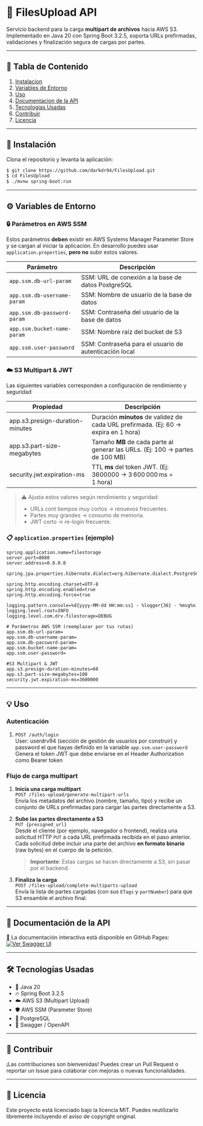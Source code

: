 # 📂 FilesUpload API

Servicio backend para la carga **multipart de archivos** hacia AWS S3. Implementado en Java 20 con Spring Boot 3.2.5, soporta URLs prefirmadas, validaciones y finalización segura de cargas por partes.

---

## 📑 Tabla de Contenido

1. [Instalacion](#-instalacion)
2. [Variables de Entorno](#-variables-de-entorno)
3. [Uso](#-uso)
4. [Documentacion de la API](#-documentacion-de-la-api)
5. [Tecnologias Usadas](#-tecnologias-usadas)
6. [Contribuir](#-contribuir)
7. [Licencia](#-licencia)

---

## 🚀 Instalación

Clona el repositorio y levanta la aplicación:

```bash
$ git clone https://github.com/darkdr94/FilesUpload.git
$ cd FilesUpload
$ ./mvnw spring-boot:run
```

---

## ⚙️ Variables de Entorno

### 🔒 Parámetros en AWS SSM

Estos parámetros **deben** existir en AWS Systems Manager Parameter Store y se cargan al iniciar la aplicación. En desarrollo puedes usar `application.properties`, **pero no** subir estos valores.

| Parámetro                   | Descripción                                            |
| --------------------------- | ------------------------------------------------------ |
| `app.ssm.db-url-param`      | SSM: URL de conexión a la base de datos PostgreSQL     |
| `app.ssm.db-username-param` | SSM: Nombre de usuario de la base de datos             |
| `app.ssm.db-password-param` | SSM: Contraseña del usuario de la base de datos        |
| `app.ssm.bucket-name-param` | SSM: Nombre raíz del bucket de S3                      |
| `app.ssm.user-password`     | SSM: Contraseña para el usuario de autenticación local |


### ☁️ S3 Multipart & JWT

Las siguientes variables corresponden a configuración de rendimiento y seguridad

| Propiedad                         | Descripción                                                                           |
| --------------------------------- | ------------------------------------------------------------------------------------- |
| app.s3.presign-duration-minutes | Duración **minutos** de validez de cada URL prefirmada. (Ej: 60 → expira en 1 hora) |
| app.s3.part-size-megabytes      | Tamaño **MB** de cada parte al generar las URLs. (Ej: 100 → partes de 100 MB)       |
| security.jwt.expiration-ms      | TTL **ms** del token JWT. (Ej: 3600000 → 3 600 000 ms = 1 hora)                     |

> ⚠️ Ajusta estos valores según rendimiento y seguridad:
>
> * URLs cont tiempos muy cortos → renuevos frecuentes.
> * Partes muy grandes → consumo de memoria.
> * JWT corto → re-login frecuente.


### 📋 `application.properties` (ejemplo)

```properties
spring.application.name=filestorage
server.port=8080
server.address=0.0.0.0

spring.jpa.properties.hibernate.dialect=org.hibernate.dialect.PostgreSQLDialect

spring.http.encoding.charset=UTF-8
spring.http.encoding.enabled=true
spring.http.encoding.force=true

logging.pattern.console=%d{yyyy-MM-dd HH:mm:ss} - %logger{36} - %msg%n
logging.level.root=INFO
logging.level.com.drv.filestorage=DEBUG

# Parámetros AWS SSM (reemplazar por tus rutas)
app.ssm.db-url-param=
app.ssm.db-username-param=
app.ssm.db-password-param=
app.ssm.bucket-name-param=
app.ssm.user-password=

#S3 Multipart & JWT
app.s3.presign-duration-minutes=60
app.s3.part-size-megabytes=100
security.jwt.expiration-ms=3600000
```

---

## 💡 Uso

### Autenticación
1. `POST /auth/login`  
   User: userdrv94 (sección de gestión de usuarios por construir) y password el que hayas definido en la variable `app.ssm.user-password`  
   Genera el token JWT que debe enviarse en el Header Authorization como Bearer token

### Flujo de carga multipart

1. **Inicia una carga multipart**  
   `POST /files-upload/generate-multipart-urls`  
   Envía los metadatos del archivo (nombre, tamaño, tipo) y recibe un conjunto de URLs prefirmadas para cargar las partes directamente a S3.

2. **Sube las partes directamente a S3**  
   `PUT {presigned_url}`  
   Desde el cliente (por ejemplo, navegador o frontend), realiza una solicitud HTTP `PUT` a cada URL prefirmada recibida en el paso anterior.  
   Cada solicitud debe incluir una parte del archivo **en formato binario** (raw bytes) en el cuerpo de la petición.  
   > **Importante**: Estas cargas se hacen directamente a S3, sin pasar por el backend.

3. **Finaliza la carga**  
   `POST /files-upload/complete-multiparts-upload`  
   Envía la lista de partes cargadas (con sus `ETags` y `partNumber`) para que S3 ensamble el archivo final.

---

## 📘 Documentación de la API

🔗 La documentación interactiva está disponible en GitHub Pages: [![Ver Swagger UI](https://img.shields.io/badge/Swagger-UI-green)](https://darkdr94.github.io/FilesUpload/)

---

## 🛠️ Tecnologías Usadas

* 🧠 Java 20
* 🔥 Spring Boot 3.2.5
* ☁️ AWS S3 (Multipart Upload)
* 🛡️ AWS SSM (Parameter Store)
* 📄 PostgreSQL
* 📜 Swagger / OpenAPI

---

## 🤝 Contribuir

¡Las contribuciones son bienvenidas!
Puedes crear un Pull Request o reportar un Issue para colaborar con mejoras o nuevas funcionalidades.

---

## 📍 Licencia

Este proyecto está licenciado bajo la licencia MIT.
Puedes reutilizarlo libremente incluyendo el aviso de copyright original.
